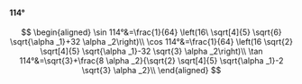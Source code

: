 #### 114°

$$
\begin{aligned}
\sin 114°&=\frac{1}{64} \left(16\ \sqrt[4]{5} \sqrt{6} \sqrt{\alpha _1}+32 \alpha _2\right)\\
\cos 114°&=\frac{1}{64} \left(16 \sqrt{2} \sqrt[4]{5} \sqrt{\alpha _1}-32 \sqrt{3} \alpha _2\right)\\
\tan 114°&=\sqrt{3}+\frac{8 \alpha _2}{\sqrt{2} \sqrt[4]{5} \sqrt{\alpha _1}-2 \sqrt{3} \alpha _2}\\
\end{aligned}
$$

